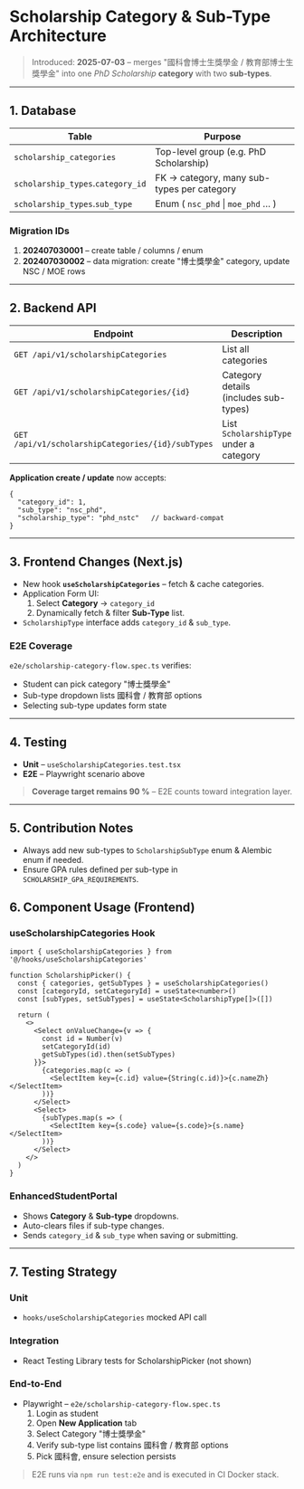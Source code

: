 # Scholarship Category & Sub-Type Architecture

> Introduced: **2025-07-03** – merges "國科會博士生獎學金 / 教育部博士生獎學金" into one _PhD Scholarship_ **category** with two **sub-types**.

---

## 1. Database

| Table | Purpose |
|-------|---------|
| `scholarship_categories` | Top-level group (e.g. PhD Scholarship) |
| `scholarship_types`.`category_id` | FK → category, many sub-types per category |
| `scholarship_types`.`sub_type`    | Enum ( `nsc_phd` \| `moe_phd` … ) |

### Migration IDs

1. **202407030001** – create table / columns / enum
2. **202407030002** – data migration: create "博士獎學金" category, update NSC / MOE rows

---

## 2. Backend API

| Endpoint | Description |
|----------|-------------|
| `GET /api/v1/scholarshipCategories` | List all categories |
| `GET /api/v1/scholarshipCategories/{id}` | Category details (includes sub-types) |
| `GET /api/v1/scholarshipCategories/{id}/subTypes` | List `ScholarshipType` under a category |

**Application create / update** now accepts:

```jsonc
{
  "category_id": 1,
  "sub_type": "nsc_phd",
  "scholarship_type": "phd_nstc"   // backward-compat
}
```

---

## 3. Frontend Changes (Next.js)

* New hook **`useScholarshipCategories`** – fetch & cache categories.
* Application Form UI:
  1. Select **Category** → `category_id`
  2. Dynamically fetch & filter **Sub-Type** list.
* `ScholarshipType` interface adds `category_id` & `sub_type`.

### E2E Coverage

`e2e/scholarship-category-flow.spec.ts` verifies:

* Student can pick category "博士獎學金"
* Sub-type dropdown lists 國科會 / 教育部 options
* Selecting sub-type updates form state

---

## 4. Testing

* **Unit** – `useScholarshipCategories.test.tsx`
* **E2E** – Playwright scenario above

> **Coverage target remains 90 %** – E2E counts toward integration layer.

---

## 5. Contribution Notes

* Always add new sub-types to `ScholarshipSubType` enum & Alembic enum if needed.
* Ensure GPA rules defined per sub-type in `SCHOLARSHIP_GPA_REQUIREMENTS`.

## 6. Component Usage (Frontend)

### useScholarshipCategories Hook

```tsx
import { useScholarshipCategories } from '@/hooks/useScholarshipCategories'

function ScholarshipPicker() {
  const { categories, getSubTypes } = useScholarshipCategories()
  const [categoryId, setCategoryId] = useState<number>()
  const [subTypes, setSubTypes] = useState<ScholarshipType[]>([])

  return (
    <>
      <Select onValueChange={v => {
        const id = Number(v)
        setCategoryId(id)
        getSubTypes(id).then(setSubTypes)
      }}>
        {categories.map(c => (
          <SelectItem key={c.id} value={String(c.id)}>{c.nameZh}</SelectItem>
        ))}
      </Select>
      <Select>
        {subTypes.map(s => (
          <SelectItem key={s.code} value={s.code}>{s.name}</SelectItem>
        ))}
      </Select>
    </>
  )
}
```

### EnhancedStudentPortal

* Shows **Category** & **Sub-type** dropdowns.
* Auto-clears files if sub-type changes.
* Sends `category_id` & `sub_type` when saving or submitting.

---

## 7. Testing Strategy

### Unit
* `hooks/useScholarshipCategories` mocked API call

### Integration
* React Testing Library tests for ScholarshipPicker (not shown)

### End-to-End
* Playwright – `e2e/scholarship-category-flow.spec.ts`
  1. Login as student
  2. Open **New Application** tab
  3. Select Category "博士獎學金"
  4. Verify sub-type list contains 國科會 / 教育部 options
  5. Pick 國科會, ensure selection persists

> E2E runs via `npm run test:e2e` and is executed in CI Docker stack.